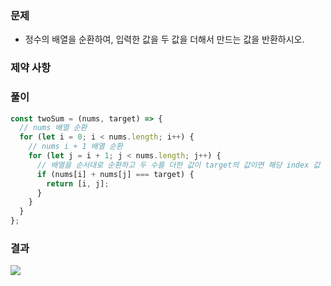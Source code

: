 ### 문제

- 정수의 배열을 순환하여, 입력한 값을 두 값을 더해서 만드는 값을 반환하시오.

### 제약 사항

### 풀이

```js
const twoSum = (nums, target) => {
  // nums 배열 순환
  for (let i = 0; i < nums.length; i++) {
    // nums i + 1 배열 순환
    for (let j = i + 1; j < nums.length; j++) {
      // 배열을 순서대로 순환하고 두 수를 더한 값이 target의 값이면 해당 index 값 반환
      if (nums[i] + nums[j] === target) {
        return [i, j];
      }
    }
  }
};
```

### 결과

![](https://user-images.githubusercontent.com/42952358/130928963-7c21f2db-827c-4487-952e-2d68e9627094.png)
